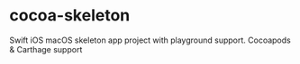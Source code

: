 # cocoa-skeleton
Swift iOS macOS skeleton app project with playground support.  Cocoapods &amp; Carthage support

